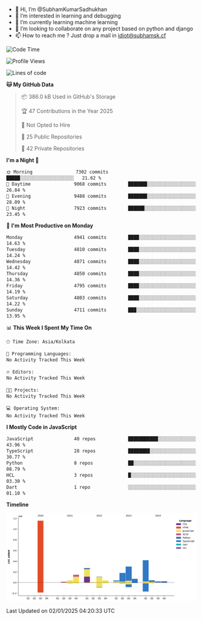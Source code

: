 - 👋 Hi, I’m @SubhamKumarSadhukhan
- 👀 I’m interested in learning and debugging
- 🌱 I’m currently learning machine learning
- 💞️ I’m looking to collaborate on any project based on python and django
- 📫 How to reach me ?
      Just drop a mail in idiot@subhamsk.cf

<!---
SubhamKumarSadhukhan/SubhamKumarSadhukhan is a ✨ special ✨ repository because its `README.md` (this file) appears on your GitHub profile.
You can click the Preview link to take a look at your changes.
--->


<!--START_SECTION:waka-->
![Code Time](http://img.shields.io/badge/Code%20Time-2%2C689%20hrs%2026%20mins-blue)

![Profile Views](http://img.shields.io/badge/Profile%20Views-0-blue)

![Lines of code](https://img.shields.io/badge/From%20Hello%20World%20I%27ve%20Written-2.9%20million%20lines%20of%20code-blue)

**🐱 My GitHub Data** 

> 📦 386.0 kB Used in GitHub's Storage 
 > 
> 🏆 47 Contributions in the Year 2025
 > 
> 🚫 Not Opted to Hire
 > 
> 📜 25 Public Repositories 
 > 
> 🔑 42 Private Repositories 
 > 
**I'm a Night 🦉** 

```text
🌞 Morning                7302 commits        █████░░░░░░░░░░░░░░░░░░░░   21.62 % 
🌆 Daytime                9068 commits        ███████░░░░░░░░░░░░░░░░░░   26.84 % 
🌃 Evening                9488 commits        ███████░░░░░░░░░░░░░░░░░░   28.09 % 
🌙 Night                  7923 commits        ██████░░░░░░░░░░░░░░░░░░░   23.45 % 
```
📅 **I'm Most Productive on Monday** 

```text
Monday                   4941 commits        ████░░░░░░░░░░░░░░░░░░░░░   14.63 % 
Tuesday                  4810 commits        ████░░░░░░░░░░░░░░░░░░░░░   14.24 % 
Wednesday                4871 commits        ████░░░░░░░░░░░░░░░░░░░░░   14.42 % 
Thursday                 4850 commits        ████░░░░░░░░░░░░░░░░░░░░░   14.36 % 
Friday                   4795 commits        ████░░░░░░░░░░░░░░░░░░░░░   14.19 % 
Saturday                 4803 commits        ████░░░░░░░░░░░░░░░░░░░░░   14.22 % 
Sunday                   4711 commits        ███░░░░░░░░░░░░░░░░░░░░░░   13.95 % 
```


📊 **This Week I Spent My Time On** 

```text
🕑︎ Time Zone: Asia/Kolkata

💬 Programming Languages: 
No Activity Tracked This Week

🔥 Editors: 
No Activity Tracked This Week

🐱‍💻 Projects: 
No Activity Tracked This Week

💻 Operating System: 
No Activity Tracked This Week
```

**I Mostly Code in JavaScript** 

```text
JavaScript               40 repos            ███████████░░░░░░░░░░░░░░   43.96 % 
TypeScript               28 repos            ████████░░░░░░░░░░░░░░░░░   30.77 % 
Python                   8 repos             ██░░░░░░░░░░░░░░░░░░░░░░░   08.79 % 
HCL                      3 repos             █░░░░░░░░░░░░░░░░░░░░░░░░   03.30 % 
Dart                     1 repo              ░░░░░░░░░░░░░░░░░░░░░░░░░   01.10 % 
```



**Timeline**

![Lines of Code chart](https://raw.githubusercontent.com/SubhamKumarSadhukhan/SubhamKumarSadhukhan/main/assets/bar_graph.png)


 Last Updated on 02/01/2025 04:20:33 UTC
<!--END_SECTION:waka-->
